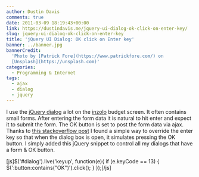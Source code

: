 ```yaml
---
author: Dustin Davis
comments: true
date: 2011-03-09 18:19:43+00:00
link: https://dustindavis.me/jquery-ui-dialog-ok-click-on-enter-key/
slug: jquery-ui-dialog-ok-click-on-enter-key
title: 'jQuery UI Dialog: OK click on Enter key'
banner: ../banner.jpg
bannerCredit:
  'Photo by [Patrick Fore](https://www.patrickfore.com/) on
  [Unsplash](https://unsplash.com)'
categories:
  - Programming & Internet
tags:
  - ajax
  - dialog
  - jquery
---
```


I use the [jQuery dialog](http://jqueryui.com/demos/dialog/) a lot on the
[inzolo](http://inzolo.com) budget screen. It often contains small forms. After
entering the form data it is natural to hit enter and expect it to submit the
form. The OK button is set to post the form data via ajax. Thanks to
[this stackoverflow post](http://stackoverflow.com/questions/868889/submit-jquery-ui-dialog-on-enter)
I found a simple way to override the enter key so that when the dialog box is
open, it simulates pressing the OK button. I simply added this jQuery snippet to
control all my dialogs that have a form & OK button.

[js]$('#dialog').live('keyup', function(e){
  if (e.keyCode == 13) {
    $(':button:contains("OK")').click();
} });[/js]
